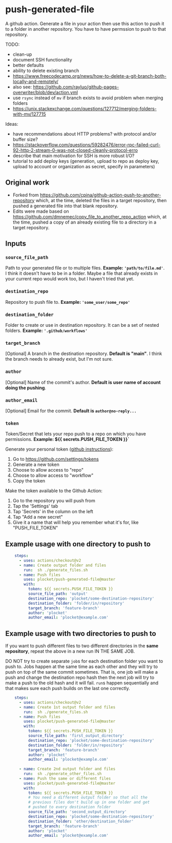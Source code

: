 # push-generated-file

A github action. Generate a file in your action then use this action to push it to a folder in another repository. You have to have permssion to push to that repository.

TODO:
- clean-up
- document SSH functionality
- better defaults
- ability to delete existing branch
- https://www.freecodecamp.org/news/how-to-delete-a-git-branch-both-locally-and-remotely/
- also see: https://github.com/rayluo/github-pages-overwriter/blob/dev/action.yml
- use `rsync` instead of `mv` if branch exists to avoid problem when merging folders
- https://unix.stackexchange.com/questions/127712/merging-folders-with-mv/127715

Ideas:
- have recommendations about HTTP problems? with protocol and/or buffer size?
- https://stackoverflow.com/questions/59282476/error-rpc-failed-curl-92-http-2-stream-0-was-not-closed-cleanly-protocol-erro
- describe that main motivation for SSH is more robust I/O?
- tutorial to add deploy keys (generation, upload to repo as deploy key, upload to account or organization as secret, specify in parameters)

## Original work
- Forked from https://github.com/cpina/github-action-push-to-another-repository which, at the time, deleted the files in a target repository, then pushed a generated file into that blank repository.
- Edits were made based on https://github.com/dmnemec/copy_file_to_another_repo_action which, at the time, pushed a copy of an already existing file to a directory in a target repository.

## Inputs
### `source_file_path`
Path to your generated file or to multiple files. **Example: `'path/to/file.md'`**. I think it doesn't have to be in a folder. Maybe a file that already exists in your current repo would work too, but I haven't tried that yet.

### `destination_repo`
Repository to push file to. **Example: `'some_user/some_repo'`**

### `destination_folder`
Folder to create or use in destination repository. It can be a set of nested folders. **Example: `'.github/workflows'`**

### `target_branch`
[Optional] A branch in the destination repository. **Default is "main"**. I think the branch needs to already exist, but I'm not sure.

### `author`
[Optional] Name of the commit's author. **Default is user name of account doing the pushing**.

### `author_email`
[Optional] Email for the commit. **Default is `author@no-reply...`**

### `token`
Token/Secret that lets your repo push to a repo on which you have permissions. **Example: ${{ secrets.PUSH_FILE_TOKEN }}`**

Generate your personal token ([github instructions](https://docs.github.com/en/free-pro-team@latest/github/authenticating-to-github/creating-a-personal-access-token)):
1. Go to https://github.com/settings/tokens
1. Generate a new token
1. Choose to allow access to "repo"
1. Choose to allow access to "workflow"
1. Copy the token

Make the token available to the Github Action:
1. Go to the repository you will push from
1. Tap the 'Settings' tab
1. Tap 'Secrets' in the column on the left
1. Tap "Add a new secret"
1. Give it a name that will help you remember what it's for, like "PUSH_FILE_TOKEN"

## Example usage with one directory to push to
```yaml
    steps:
      - uses: actions/checkout@v2
      - name: Create output folder and files
        run:  sh ./generate_files.sh
      - name: Push files
        uses: plocket/push-generated-file@master
        with:
          token: ${{ secrets.PUSH_FILE_TOKEN }}
          source_file_path: 'output'
          destination_repo: 'plocket/some-destination-repository'
          destination_folder: 'folder/in/repository'
          target_branch: 'feature-branch'
          author: 'plocket'
          author_email: 'plocket@example.com'
```

## Example usage with two directories to push to
If you want to push different files to two different directories in the **same repository**, repeat the above in a new run IN THE SAME JOB.

DO NOT try to create separate `job`s for each destination folder you want to push to. Jobs happen at the same time as each other and they will try to push on top of the same commit sometimes. That is, one job will make a push and change the destination repo hash then the next job will try to make a push to the old hash and it will fail. `run`s happen sequentially and that makes sure each push builds on the last one correctly.

```yaml
    steps:
      - uses: actions/checkout@v2
      - name: Create 1st output folder and files
        run:  sh ./generate_files.sh
      - name: Push files
        uses: plocket/push-generated-file@master
        with:
          token: ${{ secrets.PUSH_FILE_TOKEN }}
          source_file_path: 'first_output_directory'
          destination_repo: 'plocket/some-destination-repository'
          destination_folder: 'folder/in/repository'
          target_branch: 'feature-branch'
          author: 'plocket'
          author_email: 'plocket@example.com'
          
      - name: Create 2nd output folder and files
        run:  sh ./generate_other_files.sh
      - name: Push the same or different files
        uses: plocket/push-generated-file@master
        with:
          token: ${{ secrets.PUSH_FILE_TOKEN }}
          # You need a different output folder so that all the
          # previous files don't build up in one folder and get
          # pushed to every destination folder
          source_file_path: 'second_output_directory'
          destination_repo: 'plocket/some-destination-repository'
          destination_folder: 'other/destination_folder'
          target_branch: 'feature-branch'
          author: 'plocket'
          author_email: 'plocket@example.com'
```

<!-- Working example dealing with multiple files and nested folders: https://github.com/plocket/source_repo/blob/main/.github/workflows/push_multiple_files.yml

Repo it pushes to: https://github.com/plocket/destination_repo -->
